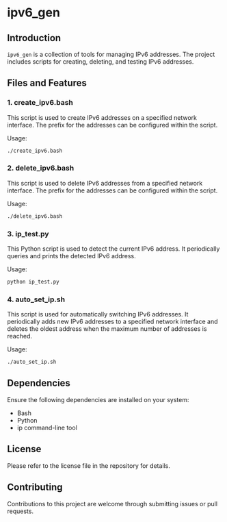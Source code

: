 # ipv6_gen

## Introduction

`ipv6_gen` is a collection of tools for managing IPv6 addresses. The project includes scripts for creating, deleting, and testing IPv6 addresses.

## Files and Features

### 1. create_ipv6.bash

This script is used to create IPv6 addresses on a specified network interface. The prefix for the addresses can be configured within the script.

Usage:

```bash
./create_ipv6.bash
```

### 2. delete_ipv6.bash

This script is used to delete IPv6 addresses from a specified network interface. The prefix for the addresses can be configured within the script.

Usage:

```bash
./delete_ipv6.bash
```

### 3. ip_test.py

This Python script is used to detect the current IPv6 address. It periodically queries and prints the detected IPv6 address.

Usage:

```bash
python ip_test.py
```

### 4. auto_set_ip.sh

This script is used for automatically switching IPv6 addresses. It periodically adds new IPv6 addresses to a specified network interface and deletes the oldest address when the maximum number of addresses is reached.

Usage:

```bash
./auto_set_ip.sh
```

## Dependencies

Ensure the following dependencies are installed on your system:

- Bash
- Python
- ip command-line tool

## License

Please refer to the license file in the repository for details.

## Contributing

Contributions to this project are welcome through submitting issues or pull requests.
